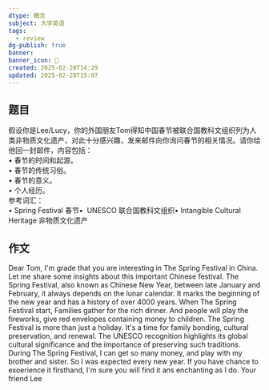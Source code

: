 ```yaml
---
dtype: 概念
subject: 大学英语
tags:
  - review
dg-publish: true
banner: 
banner_icon: 🧠
created: 2025-02-28T14:29
updated: 2025-02-28T15:07
---
```

## 题目
假设你是Lee/Lucy，你的外国朋友Tom得知中国春节被联合国教科文组织列为人类非物质文化遗产，对此十分感兴趣，发来邮件向你询问春节的相关情况。请你给他回一封邮件，内容包括：  
• 春节的时间和起源。  
• 春节的传统习俗。  
• 春节的意义。  
• 个人经历。  
参考词汇：  
• Spring Festival 春节•  UNESCO 联合国教科文组织• Intangible Cultural Heritage 非物质文化遗产

## 作文
Dear Tom,
I'm grade that you are interesting in The Spring Festival in China. Let me share some insights about this important Chinese festival.
The Spring Festival, also known as Chinese New Year, between late January and February, it always depends on the lunar calendar. It marks the beginning of the new year and has a history of over 4000 years.
When The Spring Festival start, Families gather for the rich dinner. And people will play the fireworks, give red envelopes containing money to children.
The Spring Festival is more than just a holiday. It's a time for family bonding, cultural preservation, and renewal. The UNESCO recognition highlights its global cultural significance and the importance of preserving such traditions.
During The Spring Festival, I can get so many money, and play with my brother and sister. So I was expected every new year. If you have chance to exoerience it firsthand, I'm sure you will find it ans enchanting as I do.
Your friend
Lee
